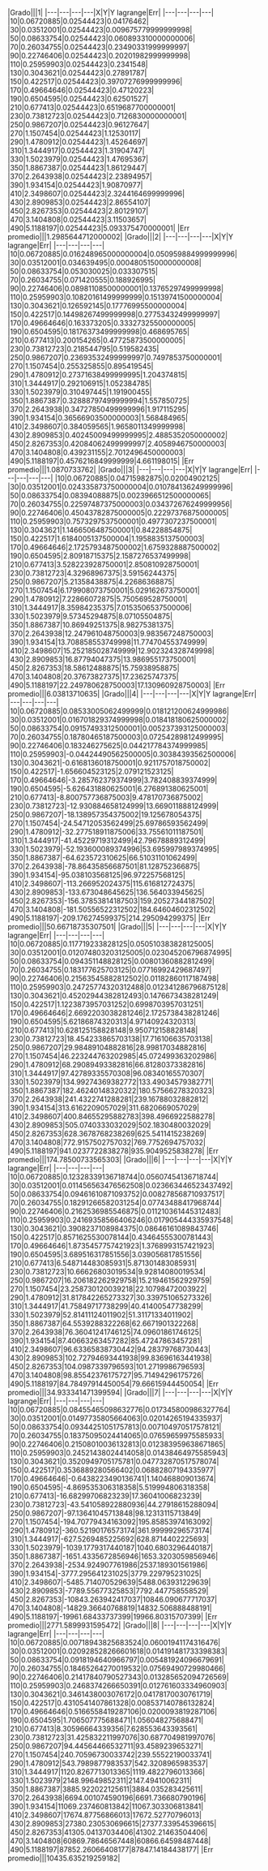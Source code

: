 |Grado|||1||---|---|---|---|X|Y|Y lagrange|Err||---|---|---|---||10|0.06720885|0.02544423|0.04176462||30|0.03512001|0.02544423|0.009675779999999998||50|0.08633754|0.02544423|0.060893310000000006||70|0.26034755|0.02544423|0.23490331999999997||90|0.22746406|0.02544423|0.20201982999999998||110|0.25959903|0.02544423|0.2341548||130|0.3043621|0.02544423|0.27891787||150|0.422517|0.02544423|0.39707276999999996||170|0.49664646|0.02544423|0.47120223||190|0.6504595|0.02544423|0.62501527||210|0.677413|0.02544423|0.6519687700000001||230|0.73812723|0.02544423|0.7126830000000001||250|0.9867207|0.02544423|0.96127647||270|1.1507454|0.02544423|1.12530117||290|1.4780912|0.02544423|1.45264697||310|1.3444917|0.02544423|1.31904747||330|1.5023979|0.02544423|1.47695367||350|1.8867387|0.02544423|1.86129447||370|2.2643938|0.02544423|2.23894957||390|1.934154|0.02544423|1.90870977||410|2.3498607|0.02544423|2.3244164699999996||430|2.8909853|0.02544423|2.86554107||450|2.8267353|0.02544423|2.80129107||470|3.1404808|0.02544423|3.11503657||490|5.1188197|0.02544423|5.093375470000001||Err promedio|||1.2985644712000002||Grado|||2||---|---|---|---|X|Y|Y lagrange|Err||---|---|---|---||10|0.06720885|0.016248965000000004|0.050959884999999996||30|0.03512001|0.034639495|0.0004805150000000008||50|0.08633754|0.053030025|0.033307515||70|0.26034755|0.071420555|0.188926995||90|0.22746406|0.08981108500000001|0.13765297499999998||110|0.25959903|0.10820161499999999|0.15139741500000004||130|0.3043621|0.126592145|0.17776995500000004||150|0.422517|0.14498267499999998|0.27753432499999997||170|0.49664646|0.163373205|0.33327325500000005||190|0.6504595|0.18176373499999998|0.468695765||210|0.677413|0.200154265|0.47725873500000005||230|0.73812723|0.218544795|0.519582435||250|0.9867207|0.23693532499999997|0.7497853750000001||270|1.1507454|0.255325855|0.895419545||290|1.4780912|0.27371638499999995|1.204374815||310|1.3444917|0.292106915|1.052384785||330|1.5023979|0.310497445|1.191900455||350|1.8867387|0.32888797499999994|1.557850725||370|2.2643938|0.34727850499999996|1.917115295||390|1.934154|0.36566903500000003|1.568484965||410|2.3498607|0.384059565|1.9658011349999998||430|2.8909853|0.40245009499999995|2.4885352050000002||450|2.8267353|0.42084062499999997|2.4058946750000003||470|3.1404808|0.439231155|2.7012496450000003||490|5.1188197|0.4576216849999999|4.661198015||Err promedio|||1.0870733762||Grado|||3||---|---|---|---|X|Y|Y lagrange|Err||---|---|---|---||10|0.06720885|0.04715982875|0.02004902125||30|0.03512001|0.024335873750000004|0.010784136249999996||50|0.08633754|0.08394088875|0.0023966512500000065||70|0.26034755|0.22597487375000003|0.034372676249999956||90|0.22746406|0.45043782875000005|0.22297376875000005||110|0.25959903|0.7573297537500001|0.4977307237500001||130|0.3043621|1.1466506487500001|0.84228854875||150|0.422517|1.6184005137500004|1.1958835137500003||170|0.49664646|2.1725793487500002|1.6759328887500002||190|0.6504595|2.80918715375|2.1587276537499998||210|0.677413|3.528223928750001|2.850810928750001||230|0.73812723|4.32968967375|3.59156244375||250|0.9867207|5.21358438875|4.22686368875||270|1.1507454|6.179908073750001|5.029162673750001||290|1.4780912|7.22866072875|5.750569528750001||310|1.3444917|8.35984235375|7.0153506537500006||330|1.5023979|9.57345294875|8.07105504875||350|1.8867387|10.86949251375|8.98275381375||370|2.2643938|12.247961048750003|9.983567248750003||390|1.934154|13.708858553749998|11.774704553749999||410|2.3498607|15.252185028749999|12.902324328749998||430|2.8909853|16.87794047375|13.986955173750001||450|2.8267353|18.58612488875|15.75938958875||470|3.1404808|20.37673827375|17.23625747375||490|5.1188197|22.249780628750003|17.130960928750003||Err promedio|||6.03813710635||Grado|||4||---|---|---|---|X|Y|Y lagrange|Err||---|---|---|---||10|0.06720885|0.08533005062499999|0.018121200624999986||30|0.03512001|0.016701829374999998|0.018418180625000002||50|0.08633754|0.09157493312500001|0.005237393125000003||70|0.26034755|0.18780465187500003|0.07254289812499995||90|0.22746406|0.183246275625|0.044217784374999985||110|0.25959903|-0.04424490562500005|0.30384393562500006||130|0.3043621|-0.6168136018750001|0.9211757018750002||150|0.422517|-1.656604523125|2.079121523125||170|0.49664646|-3.285762379374999|3.782408839374999||190|0.6504595|-5.626431880625001|6.276891380625001||210|0.677413|-8.800757736875003|9.478170736875002||230|0.73812723|-12.930884658124999|13.669011888124999||250|0.9867207|-18.138957354375002|19.125678054375||270|1.1507454|-24.54712053562499|25.69786593562499||290|1.4780912|-32.277518911875006|33.75561011187501||310|1.3444917|-41.45229719312499|42.79678889312499||330|1.5023979|-52.193600089374996|53.695997989374995||350|1.8867387|-64.623572310625|66.51031101062499||370|2.2643938|-78.86435856687501|81.128752366875||390|1.934154|-95.038103568125|96.972257568125||410|2.3498607|-113.266952024375|115.616812724375||430|2.8909853|-133.673048645625|136.564033945625||450|2.8267353|-156.37853814187503|159.20527344187502||470|3.1404808|-181.50556522312502|184.64604602312502||490|5.1188197|-209.176274599375|214.295094299375||Err promedio|||50.66718735307501||Grado|||5||---|---|---|---|X|Y|Y lagrange|Err||---|---|---|---||10|0.06720885|0.117719233828125|0.050510383828125005||30|0.03512001|0.012074803203125005|0.023045206796874995||50|0.08633754|0.094351148828125|0.00801360882812499||70|0.26034755|0.183177625703125|0.07716992429687497||90|0.22746406|0.21563545882812502|0.01182860117187498||110|0.25959903|0.24725774320312488|0.012341286796875128||130|0.3043621|0.45202944382812493|0.1476673438281249||150|0.422517|1.1223873957031252|0.6998703957031251||170|0.49664646|2.6692203038281246|2.1725738438281246||190|0.6504595|5.62186874320313|4.97140924320313||210|0.677413|10.628125158828148|9.950712158828148||230|0.73812723|18.454233865703138|17.716106635703138||250|0.9867207|29.98489104882816|28.99817034882816||270|1.1507454|46.223244763202985|45.072499363202986||290|1.4780912|68.29089493382816|66.81280373382816||310|1.3444917|97.42789335570308|96.08340165570307||330|1.5023979|134.99274369382772|133.49034579382771||350|1.8867387|182.46240148320322|180.57566278320323||370|2.2643938|241.4322741288281|239.16788032882812||390|1.934154|313.6162209057029|311.6820669057029||410|2.3498607|400.84655295882783|398.4966922588278||430|2.8909853|505.0740333032029|502.1830480032029||450|2.8267353|628.3678768238269|625.5411415238269||470|3.1404808|772.9157502757032|769.7752694757032||490|5.1188197|941.0237722838278|935.9049525838278||Err promedio|||174.78500733565303||Grado|||6||---|---|---|---|X|Y|Y lagrange|Err||---|---|---|---||10|0.06720885|0.12328339136718744|0.05607454136718744||30|0.03512001|0.011456563476562508|0.023663446523437492||50|0.08633754|0.09461610871093752|0.008278568710937517||70|0.26034755|0.18291266582031254|0.07743488417968744||90|0.22746406|0.2162536985546875|0.011210361445312483||110|0.25959903|0.24169358566406246|0.017905444335937548||130|0.3043621|0.3908237108984375|0.08646161089843746||150|0.422517|0.8571625530078144|0.43464555300781443||170|0.49664646|1.8735457757421923|1.3768993157421923||190|0.6504595|3.689516317851556|3.039056817851556||210|0.677413|6.548714483085931|5.871301483085931||230|0.73812723|10.66626803019534|9.92814080019534||250|0.9867207|16.206182262929758|15.219461562929759||270|1.1507454|23.258730120039218|22.10798472003922||290|1.4780912|31.817842265273327|30.339751065273326||310|1.3444917|41.75849717738299|40.41400547738299||330|1.5023979|52.81411124011902|51.31171334011902||350|1.8867387|64.5539288322268|62.6671901322268||370|2.2643938|76.36041241746125|74.09601861746125||390|1.934154|87.40663263457282|85.47247863457281||410|2.3498607|96.63365838730442|94.28379768730443||430|2.8909853|102.72794693441938|99.83696163441938||450|2.8267353|104.0987339796593|101.2719986796593||470|3.1404808|98.85542376175727|95.71494296175726||490|5.1188197|84.78497914450054|79.66615944450054||Err promedio|||34.933341471399594||Grado|||7||---|---|---|---|X|Y|Y lagrange|Err||---|---|---|---||10|0.06720885|0.08455465098632776|0.017345800986327764||30|0.03512001|0.01497735805664063|0.02014265194335937||50|0.08633754|0.09344251051757813|0.007104970517578121||70|0.26034755|0.18375095024414065|0.07659659975585933||90|0.22746406|0.21508010036132813|0.012383959638671865||110|0.25959903|0.24521438024414058|0.01438464975585943||130|0.3043621|0.3520949705175781|0.047732870517578074||150|0.422517|0.3536889280566402|0.06882807194335977||170|0.49664646|-0.6438223490136741|1.140468809013674||190|0.6504595|-4.869535306318358|5.519994806318358||210|0.677413|-16.68299706823239|17.36041006823239||230|0.73812723|-43.541058922880936|44.27918615288094||250|0.9867207|-97.13641045713848|98.12313115713849||270|1.1507454|-194.70779434163092|195.85853974163092||290|1.4780912|-360.52190176573174|361.99999296573174||310|1.3444917|-627.5269485225692|628.8714402225693||330|1.5023979|-1039.1779317440187|1040.6803296440187||350|1.8867387|-1651.4335672856946|1653.3203059856946||370|2.2643938|-2534.924907761986|2537.189301561986||390|1.934154|-3777.295641231025|3779.229795231025||410|2.3498607|-5485.714070529639|5488.063931229639||430|2.8909853|-7789.55677325853|7792.447758558529||450|2.8267353|-10843.263942417037|10846.090677717037||470|3.1404808|-14829.36640768819|14832.506888488191||490|5.1188197|-19961.68433737399|19966.80315707399||Err promedio|||2771.5899931595472||Grado|||8||---|---|---|---|X|Y|Y lagrange|Err||---|---|---|---||10|0.06720885|0.00718943825683524|0.06001941174316476||30|0.03512001|0.020928528266601618|0.014191481733398383||50|0.08633754|0.0918194640966797|0.005481924096679691||70|0.26034755|0.18465264270019532|0.07569490729980466||90|0.22746406|0.21417840790527343|0.013285652094726569||110|0.25959903|0.2468374266650391|0.012761603334960903||130|0.3043621|0.3461438003076172|0.04178170030761719||150|0.422517|0.4310541407861328|0.008537140786132824||170|0.49664646|0.5166558419287106|0.0200093819287106||190|0.6504595|1.706507775688471|1.056048275688471||210|0.677413|8.30596664339356|7.628553643393561||230|0.73812723|31.425832211997076|30.687704981997076||250|0.9867207|94.44564466532711|93.4589239653271||270|1.1507454|240.70596730033742|239.55522190033741||290|1.4780912|543.7989877983537|542.3208965983537||310|1.3444917|1120.8267713013365|1119.4822796013366||330|1.5023979|2148.99649852311|2147.49410062311||350|1.8867387|3885.922022125611|3884.035283425611||370|2.2643938|6694.001074590196|6691.736680790196||390|1.934154|11069.237460813842|11067.303306813841||410|2.3498607|17674.87756866013|17672.52770796013||430|2.8909853|27380.230530696615|27377.339545396615||450|2.8267353|41305.04137034406|41302.21463504406||470|3.1404808|60869.78646567448|60866.64598487448||490|5.1188197|87852.26066408177|87847.14184438177||Err promedio|||10435.635219259182|
